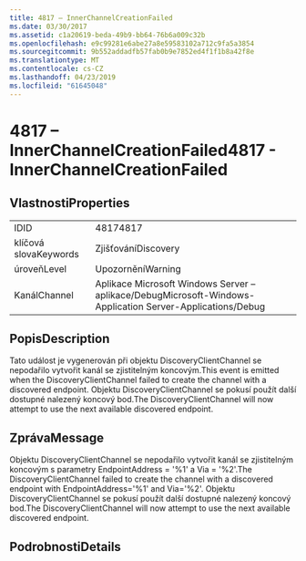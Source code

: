 ```yaml
---
title: 4817 – InnerChannelCreationFailed
ms.date: 03/30/2017
ms.assetid: c1a20619-beda-49b9-bb64-76b6a009c32b
ms.openlocfilehash: e9c99281e6abe27a8e59583102a712c9fa5a3854
ms.sourcegitcommit: 9b552addadfb57fab0b9e7852ed4f1f1b8a42f8e
ms.translationtype: MT
ms.contentlocale: cs-CZ
ms.lasthandoff: 04/23/2019
ms.locfileid: "61645048"
---
```

# <a name="4817---innerchannelcreationfailed"></a><span data-ttu-id="c2322-102">4817 – InnerChannelCreationFailed</span><span class="sxs-lookup"><span data-stu-id="c2322-102">4817 - InnerChannelCreationFailed</span></span>
## <a name="properties"></a><span data-ttu-id="c2322-103">Vlastnosti</span><span class="sxs-lookup"><span data-stu-id="c2322-103">Properties</span></span>  
  
|||  
|-|-|  
|<span data-ttu-id="c2322-104">ID</span><span class="sxs-lookup"><span data-stu-id="c2322-104">ID</span></span>|<span data-ttu-id="c2322-105">4817</span><span class="sxs-lookup"><span data-stu-id="c2322-105">4817</span></span>|  
|<span data-ttu-id="c2322-106">klíčová slova</span><span class="sxs-lookup"><span data-stu-id="c2322-106">Keywords</span></span>|<span data-ttu-id="c2322-107">Zjišťování</span><span class="sxs-lookup"><span data-stu-id="c2322-107">Discovery</span></span>|  
|<span data-ttu-id="c2322-108">úroveň</span><span class="sxs-lookup"><span data-stu-id="c2322-108">Level</span></span>|<span data-ttu-id="c2322-109">Upozornění</span><span class="sxs-lookup"><span data-stu-id="c2322-109">Warning</span></span>|  
|<span data-ttu-id="c2322-110">Kanál</span><span class="sxs-lookup"><span data-stu-id="c2322-110">Channel</span></span>|<span data-ttu-id="c2322-111">Aplikace Microsoft Windows Server – aplikace/Debug</span><span class="sxs-lookup"><span data-stu-id="c2322-111">Microsoft-Windows-Application Server-Applications/Debug</span></span>|  
  
## <a name="description"></a><span data-ttu-id="c2322-112">Popis</span><span class="sxs-lookup"><span data-stu-id="c2322-112">Description</span></span>  
 <span data-ttu-id="c2322-113">Tato událost je vygenerován při objektu DiscoveryClientChannel se nepodařilo vytvořit kanál se zjistitelným koncovým.</span><span class="sxs-lookup"><span data-stu-id="c2322-113">This event is emitted when the DiscoveryClientChannel failed to create the channel with a discovered endpoint.</span></span> <span data-ttu-id="c2322-114">Objektu DiscoveryClientChannel se pokusí použít další dostupné nalezený koncový bod.</span><span class="sxs-lookup"><span data-stu-id="c2322-114">The DiscoveryClientChannel will now attempt to use the next available discovered endpoint.</span></span>  
  
## <a name="message"></a><span data-ttu-id="c2322-115">Zpráva</span><span class="sxs-lookup"><span data-stu-id="c2322-115">Message</span></span>  
 <span data-ttu-id="c2322-116">Objektu DiscoveryClientChannel se nepodařilo vytvořit kanál se zjistitelným koncovým s parametry EndpointAddress = '%1' a Via = '%2'.</span><span class="sxs-lookup"><span data-stu-id="c2322-116">The DiscoveryClientChannel failed to create the channel with a discovered endpoint with EndpointAddress='%1' and Via='%2'.</span></span> <span data-ttu-id="c2322-117">Objektu DiscoveryClientChannel se pokusí použít další dostupné nalezený koncový bod.</span><span class="sxs-lookup"><span data-stu-id="c2322-117">The DiscoveryClientChannel will now attempt to use the next available discovered endpoint.</span></span>  
  
## <a name="details"></a><span data-ttu-id="c2322-118">Podrobnosti</span><span class="sxs-lookup"><span data-stu-id="c2322-118">Details</span></span>
